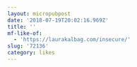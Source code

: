 ```yaml
---
layout: micropubpost
date: '2018-07-19T20:02:16.969Z'
title: ''
mf-like-of:
  - 'https://laurakalbag.com/insecure/'
slug: '72136'
category: likes
---
```

